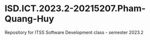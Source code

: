 # ISD.ICT.2023.2-20215207.Pham-Quang-Huy
Repository for ITSS Software Development class - semester 2023.2
